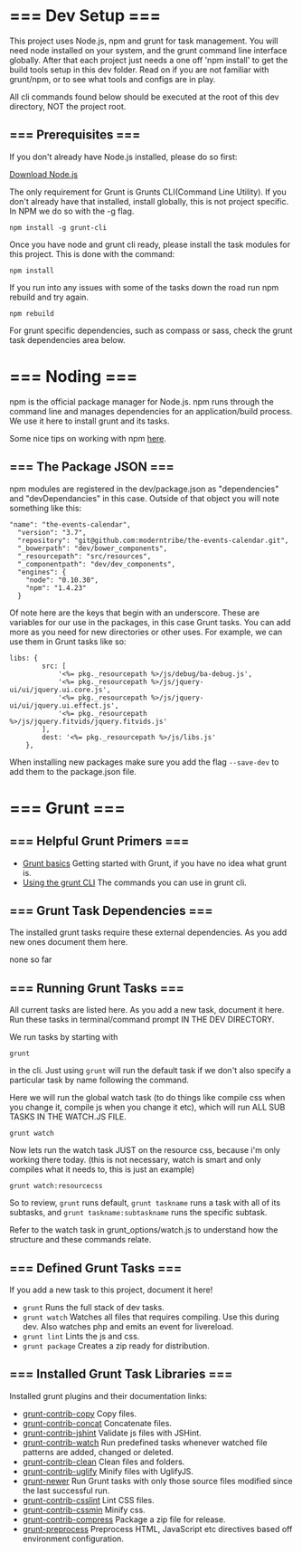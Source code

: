 #  === Dev Setup ===

This project uses Node.js, npm and grunt for task management.
You will need node installed on your system, and the grunt command line interface globally.
After that each project just needs a one off 'npm install' to get the build tools setup in this dev folder.
Read on if you are not familiar with grunt/npm, or to see what tools and configs are in play.

All cli commands found below should be executed at the root of this dev directory, NOT the project root.

##  === Prerequisites ===

If you don't already have Node.js installed, please do so first:

[Download Node.js](http://nodejs.org/download/)

The only requirement for Grunt is Grunts CLI(Command Line Utility).
If you don't already have that installed, install globally, this is not project specific.
In NPM we do so with the -g flag.

	npm install -g grunt-cli

Once you have node and grunt cli ready, please install the task modules for this project.
This is done with the command:

    npm install

If you run into any issues with some of the tasks down the road run npm rebuild and try again.

	npm rebuild

For grunt specific dependencies, such as compass or sass, check the grunt task dependencies area below.


# === Noding ===

npm is the official package manager for Node.js.
npm runs through the command line and manages dependencies for an application/build process.
We use it here to install grunt and its tasks.

Some nice tips on working with npm [here](http://howtonode.org/introduction-to-npm).

##  === The Package JSON ===

npm modules are registered in the dev/package.json as "dependencies" and "devDependancies" in this case.
Outside of that object you will note something like this:

	"name": "the-events-calendar",
      "version": "3.7",
      "repository": "git@github.com:moderntribe/the-events-calendar.git",
      "_bowerpath": "dev/bower_components",
      "_resourcepath": "src/resources",
      "_componentpath": "dev/dev_components",
      "engines": {
        "node": "0.10.30",
        "npm": "1.4.23"
      }

Of note here are the keys that begin with an underscore. These are variables for our use in the packages, in this case Grunt tasks.
You can add more as you need for new directories or other uses.
For example, we can use them in Grunt tasks like so:

	libs: {
    		src: [
    			'<%= pkg._resourcepath %>/js/debug/ba-debug.js',
    			'<%= pkg._resourcepath %>/js/jquery-ui/ui/jquery.ui.core.js',
    			'<%= pkg._resourcepath %>/js/jquery-ui/ui/jquery.ui.effect.js',
    			'<%= pkg._resourcepath %>/js/jquery.fitvids/jquery.fitvids.js'
    		],
    		dest: '<%= pkg._resourcepath %>/js/libs.js'
    	},

When installing new packages make sure you add the flag `--save-dev` to add them to the package.json file.

# === Grunt ===

##  === Helpful Grunt Primers ===

* [Grunt basics](http://gruntjs.com/getting-started) Getting started with Grunt, if you have no idea what grunt is.
* [Using the grunt CLI](http://gruntjs.com/using-the-cli) The commands you can use in grunt cli.

##  === Grunt Task Dependencies ===

The installed grunt tasks require these external dependencies. As you add new ones document them here.

none so far


##  === Running Grunt Tasks ===

All current tasks are listed here. As you add a new task, document it here.
Run these tasks in terminal/command prompt IN THE DEV DIRECTORY.

We run tasks by starting with

	grunt

in the cli. Just using `grunt` will run the default task if we don't also specify a particular task by name following the command.

Here we will run the global watch task (to do things like compile css when you change it, compile js when you change it etc),
which will run ALL SUB TASKS IN THE WATCH.JS FILE.

	grunt watch

Now lets run the watch task JUST on the resource css, because i'm only working there today.
(this is not necessary, watch is smart and only compiles what it needs to, this is just an example)

	grunt watch:resourcecss

So to review, `grunt` runs default, `grunt taskname` runs a task with all of its subtasks, and `grunt taskname:subtaskname` runs the specific subtask.

Refer to the watch task in grunt_options/watch.js to understand how the structure and these commands relate.

##  === Defined Grunt Tasks ===

If you add a new task to this project, document it here!

* `grunt` Runs the full stack of dev tasks.
* `grunt watch` Watches all files that requires compiling. Use this during dev. Also watches php and emits an event for livereload.
* `grunt lint` Lints the js and css.
* `grunt package` Creates a zip ready for distribution.

##  === Installed Grunt Task Libraries ===

Installed grunt plugins and their documentation links:

* [grunt-contrib-copy](https://npmjs.org/package/grunt-contrib-copy) Copy files.
* [grunt-contrib-concat](https://npmjs.org/package/grunt-contrib-concat) Concatenate files.
* [grunt-contrib-jshint](https://npmjs.org/package/grunt-contrib-jshint) Validate js files with JSHint.
* [grunt-contrib-watch](https://npmjs.org/package/grunt-contrib-watch) Run predefined tasks whenever watched file patterns are added, changed or deleted.
* [grunt-contrib-clean](https://npmjs.org/package/grunt-contrib-clean) Clean files and folders.
* [grunt-contrib-uglify](https://npmjs.org/package/grunt-contrib-uglify) Minify files with UglifyJS.
* [grunt-newer](https://npmjs.org/package/grunt-newer) Run Grunt tasks with only those source files modified since the last successful run.
* [grunt-contrib-csslint](https://www.npmjs.org/package/grunt-contrib-csslint) Lint CSS files.
* [grunt-contrib-cssmin](https://www.npmjs.org/package/grunt-contrib-cssmin) Minify css.
* [grunt-contrib-compress](https://github.com/gruntjs/grunt-contrib-compress) Package a zip file for release.
* [grunt-preprocess](https://npmjs.org/package/grunt-preprocess) Preprocess HTML, JavaScript etc directives based off environment configuration.





